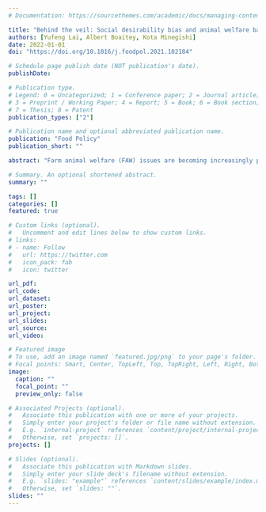 ```yaml
---
# Documentation: https://sourcethemes.com/academic/docs/managing-content/

title: "Behind the veil: Social desirability bias and animal welfare ballot initiatives"
authors: [Yufeng Lai, Albert Boaitey, Kota Minegishi]
date: 2022-01-01
doi: "https://doi.org/10.1016/j.foodpol.2021.102184"

# Schedule page publish date (NOT publication's date).
publishDate:

# Publication type.
# Legend: 0 = Uncategorized; 1 = Conference paper; 2 = Journal article;
# 3 = Preprint / Working Paper; 4 = Report; 5 = Book; 6 = Book section;
# 7 = Thesis; 8 = Patent
publication_types: ["2"]

# Publication name and optional abbreviated publication name.
publication: "Food Policy"
publication_short: ""

abstract: "Farm animal welfare (FAW) issues are becoming increasingly political in many countries, as evidenced by the increased use of regulations, legislation, and ballot initiatives. Available empirical evidence however, indicates that consumer valuation of improved animal welfare is low, although positive. As a result of the sensitive nature of FAW issues, public preferences for improved FAW standards can be susceptible to social desirability bias leading to disparities between regulatory standards and the public’s “true” preferences. Given the potential negative impacts of high mandated FAW standards on food costs and the associated consumer and producer welfare losses, this study examined the issue of effective public preference elicitation in animal welfare ballot initiatives. Specifically, we examined social desirability, the tendency to conform to the social norms, and its role in generating overenthusiasm in the support for FAW issues and policy instruments. We used data from an opt-in survey of respondents and compared results of a List Experiments (LE) to a conventional (direct) survey format. Our results show that public support for the FAW issues examined was consistently overestimated when elicited with the conventional survey format. We discuss the implications of these outcomes for animal welfare policy and offer suggestions to researchers and practitioners eliciting preferences in other sensitive food policy contexts."

# Summary. An optional shortened abstract.
summary: ""

tags: []
categories: []
featured: true

# Custom links (optional).
#   Uncomment and edit lines below to show custom links.
# links:
# - name: Follow
#   url: https://twitter.com
#   icon_pack: fab
#   icon: twitter

url_pdf:
url_code:
url_dataset:
url_poster:
url_project:
url_slides:
url_source:
url_video:

# Featured image
# To use, add an image named `featured.jpg/png` to your page's folder. 
# Focal points: Smart, Center, TopLeft, Top, TopRight, Left, Right, BottomLeft, Bottom, BottomRight.
image:
  caption: ""
  focal_point: ""
  preview_only: false

# Associated Projects (optional).
#   Associate this publication with one or more of your projects.
#   Simply enter your project's folder or file name without extension.
#   E.g. `internal-project` references `content/project/internal-project/index.md`.
#   Otherwise, set `projects: []`.
projects: []

# Slides (optional).
#   Associate this publication with Markdown slides.
#   Simply enter your slide deck's filename without extension.
#   E.g. `slides: "example"` references `content/slides/example/index.md`.
#   Otherwise, set `slides: ""`.
slides: ""
---
```

